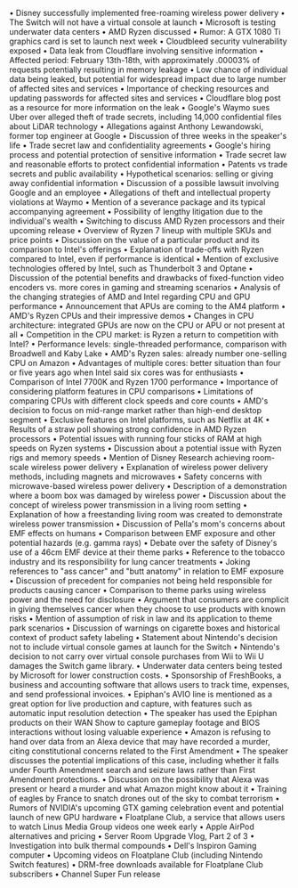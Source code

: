 • Disney successfully implemented free-roaming wireless power delivery
• The Switch will not have a virtual console at launch
• Microsoft is testing underwater data centers
• AMD Ryzen discussed
• Rumor: A GTX 1080 Ti graphics card is set to launch next week
• Cloudbleed security vulnerability exposed
• Data leak from Cloudflare involving sensitive information
• Affected period: February 13th-18th, with approximately .00003% of requests potentially resulting in memory leakage
• Low chance of individual data being leaked, but potential for widespread impact due to large number of affected sites and services
• Importance of checking resources and updating passwords for affected sites and services
• Cloudflare blog post as a resource for more information on the leak
• Google's Waymo sues Uber over alleged theft of trade secrets, including 14,000 confidential files about LiDAR technology
• Allegations against Anthony Lewandowski, former top engineer at Google
• Discussion of three weeks in the speaker's life
• Trade secret law and confidentiality agreements
• Google's hiring process and potential protection of sensitive information
• Trade secret law and reasonable efforts to protect confidential information
• Patents vs trade secrets and public availability
• Hypothetical scenarios: selling or giving away confidential information
• Discussion of a possible lawsuit involving Google and an employee
• Allegations of theft and intellectual property violations at Waymo
• Mention of a severance package and its typical accompanying agreement
• Possibility of lengthy litigation due to the individual's wealth
• Switching to discuss AMD Ryzen processors and their upcoming release
• Overview of Ryzen 7 lineup with multiple SKUs and price points
• Discussion on the value of a particular product and its comparison to Intel's offerings
• Explanation of trade-offs with Ryzen compared to Intel, even if performance is identical
• Mention of exclusive technologies offered by Intel, such as Thunderbolt 3 and Optane
• Discussion of the potential benefits and drawbacks of fixed-function video encoders vs. more cores in gaming and streaming scenarios
• Analysis of the changing strategies of AMD and Intel regarding CPU and GPU performance
• Announcement that APUs are coming to the AM4 platform
• AMD's Ryzen CPUs and their impressive demos
• Changes in CPU architecture: integrated GPUs are now on the CPU or APU or not present at all
• Competition in the CPU market: is Ryzen a return to competition with Intel?
• Performance levels: single-threaded performance, comparison with Broadwell and Kaby Lake
• AMD's Ryzen sales: already number one-selling CPU on Amazon
• Advantages of multiple cores: better situation than four or five years ago when Intel said six cores was for enthusiasts
• Comparison of Intel 7700K and Ryzen 1700 performance
• Importance of considering platform features in CPU comparisons
• Limitations of comparing CPUs with different clock speeds and core counts
• AMD's decision to focus on mid-range market rather than high-end desktop segment
• Exclusive features on Intel platforms, such as Netflix at 4K
• Results of a straw poll showing strong confidence in AMD Ryzen processors
• Potential issues with running four sticks of RAM at high speeds on Ryzen systems
• Discussion about a potential issue with Ryzen rigs and memory speeds
• Mention of Disney Research achieving room-scale wireless power delivery
• Explanation of wireless power delivery methods, including magnets and microwaves
• Safety concerns with microwave-based wireless power delivery
• Description of a demonstration where a boom box was damaged by wireless power
• Discussion about the concept of wireless power transmission in a living room setting
• Explanation of how a freestanding living room was created to demonstrate wireless power transmission
• Discussion of Pella's mom's concerns about EMF effects on humans
• Comparison between EMF exposure and other potential hazards (e.g. gamma rays)
• Debate over the safety of Disney's use of a 46cm EMF device at their theme parks
• Reference to the tobacco industry and its responsibility for lung cancer treatments
• Joking references to "ass cancer" and "butt anatomy" in relation to EMF exposure
• Discussion of precedent for companies not being held responsible for products causing cancer
• Comparison to theme parks using wireless power and the need for disclosure
• Argument that consumers are complicit in giving themselves cancer when they choose to use products with known risks
• Mention of assumption of risk in law and its application to theme park scenarios
• Discussion of warnings on cigarette boxes and historical context of product safety labeling
• Statement about Nintendo's decision not to include virtual console games at launch for the Switch
• Nintendo's decision to not carry over virtual console purchases from Wii to Wii U damages the Switch game library.
• Underwater data centers being tested by Microsoft for lower construction costs.
• Sponsorship of FreshBooks, a business and accounting software that allows users to track time, expenses, and send professional invoices.
• Epiphan's AVIO line is mentioned as a great option for live production and capture, with features such as automatic input resolution detection
• The speaker has used the Epiphan products on their WAN Show to capture gameplay footage and BIOS interactions without losing valuable experience
• Amazon is refusing to hand over data from an Alexa device that may have recorded a murder, citing constitutional concerns related to the First Amendment
• The speaker discusses the potential implications of this case, including whether it falls under Fourth Amendment search and seizure laws rather than First Amendment protections.
• Discussion on the possibility that Alexa was present or heard a murder and what Amazon might know about it
• Training of eagles by France to snatch drones out of the sky to combat terrorism
• Rumors of NVIDIA's upcoming GTX gaming celebration event and potential launch of new GPU hardware
• Floatplane Club, a service that allows users to watch Linus Media Group videos one week early
• Apple AirPod alternatives and pricing
• Server Room Upgrade Vlog, Part 2 of 3
• Investigation into bulk thermal compounds
• Dell's Inspiron Gaming computer
• Upcoming videos on Floatplane Club (including Nintendo Switch features)
• DRM-free downloads available for Floatplane Club subscribers
• Channel Super Fun release